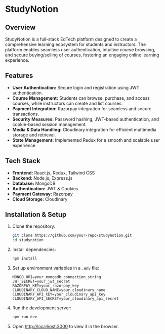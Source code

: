 # StudyNotion

## Overview
StudyNotion is a full-stack EdTech platform designed to create a comprehensive learning ecosystem for students and instructors. The platform enables seamless user authentication, intuitive course browsing, and secure buying/selling of courses, fostering an engaging online learning experience.

## Features
- **User Authentication:** Secure login and registration using JWT authentication.
- **Course Management:** Students can browse, purchase, and access courses, while instructors can create and list courses.
- **Payment Integration:** Razorpay integration for seamless and secure transactions.
- **Security Measures:** Password hashing, JWT-based authentication, and cookie-based session management.
- **Media & Data Handling:** Cloudinary integration for efficient multimedia storage and retrieval.
- **State Management:** Implemented Redux for a smooth and scalable user experience.

## Tech Stack
- **Frontend:** React.js, Redux, Tailwind CSS
- **Backend:** Node.js, Express.js
- **Database:** MongoDB
- **Authentication:** JWT & Cookies
- **Payment Gateway:** Razorpay
- **Cloud Storage:** Cloudinary

## Installation & Setup
1. Clone the repository:
   ```sh
   git clone https://github.com/your-repo/studynotion.git
   cd studynotion
   ```
2. Install dependencies:
   ```sh
   npm install
   ```
3. Set up environment variables in a `.env` file:
   ```env
   MONGO_URI=your_mongodb_connection_string
   JWT_SECRET=your_jwt_secret
   RAZORPAY_KEY=your_razorpay_key
   CLOUDINARY_CLOUD_NAME=your_cloudinary_name
   CLOUDINARY_API_KEY=your_cloudinary_api_key
   CLOUDINARY_API_SECRET=your_cloudinary_api_secret
   ```
4. Run the development server:
   ```sh
   npm run dev
   ```
5. Open [http://localhost:3000](http://localhost:3000) to view it in the browser.






